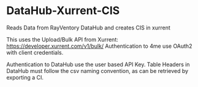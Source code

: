 # DataHub-Xurrent-CIS
Reads Data from RayVentory DataHub and creates CIS in xurrent

This uses the Upload/Bulk API from Xurrent: https://developer.xurrent.com/v1/bulk/
Authentication to 4me use OAuth2 with client credentials.

Authentication to DataHub use the user based API Key.
Table Headers in DataHub must follow the csv naming convention, as can be retrieved by exporting a CI.  
